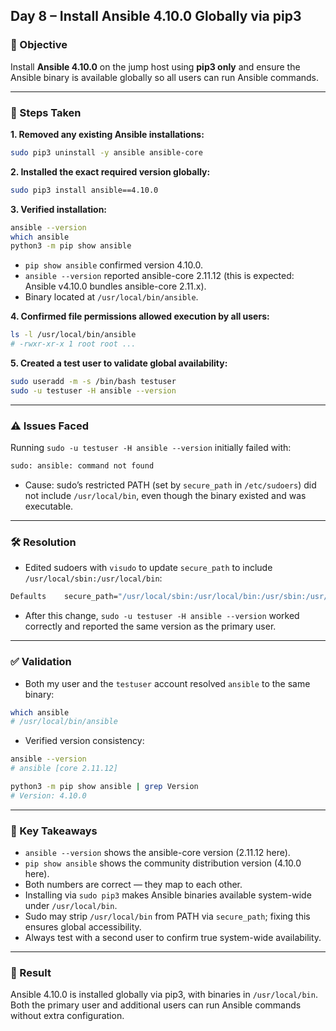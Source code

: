 ## Day 8 – Install Ansible 4.10.0 Globally via pip3

### 🎯 Objective
Install **Ansible 4.10.0** on the jump host using **pip3 only** and ensure the Ansible binary is available globally so all users can run Ansible commands.

---

### 🔧 Steps Taken
**1. Removed any existing Ansible installations:**
```bash
sudo pip3 uninstall -y ansible ansible-core
```

**2. Installed the exact required version globally:**

```bash
sudo pip3 install ansible==4.10.0
```

**3. Verified installation:**

```bash
ansible --version
which ansible
python3 -m pip show ansible
```

- `pip show ansible` confirmed version 4.10.0.
- `ansible --version` reported ansible-core 2.11.12 (this is expected: Ansible v4.10.0 bundles ansible-core 2.11.x).
- Binary located at `/usr/local/bin/ansible`.

**4. Confirmed file permissions allowed execution by all users:**

```bash
ls -l /usr/local/bin/ansible
# -rwxr-xr-x 1 root root ...
```

**5. Created a test user to validate global availability:**

``` bash
sudo useradd -m -s /bin/bash testuser
sudo -u testuser -H ansible --version
```

---

### ⚠️ Issues Faced
Running `sudo -u testuser -H ansible --version` initially failed with:

```bash
sudo: ansible: command not found
```

- Cause: sudo’s restricted PATH (set by `secure_path` in `/etc/sudoers`) did not include `/usr/local/bin`, even though the binary existed and was executable.

---

### 🛠️ Resolution
- Edited sudoers with `visudo` to update `secure_path` to include `/usr/local/sbin:/usr/local/bin`:

```bash
Defaults    secure_path="/usr/local/sbin:/usr/local/bin:/usr/sbin:/usr/bin:/sbin:/bin"
```

- After this change, `sudo -u testuser -H ansible --version` worked correctly and reported the same version as the primary user.

---

### ✅ Validation
- Both my user and the `testuser` account resolved `ansible` to the same binary:

```bash
which ansible
# /usr/local/bin/ansible
```

- Verified version consistency:
```bash
ansible --version
# ansible [core 2.11.12]

python3 -m pip show ansible | grep Version
# Version: 4.10.0
```

---

### 📌 Key Takeaways
- `ansible --version` shows the ansible-core version (2.11.12 here).
- `pip show ansible` shows the community distribution version (4.10.0 here).
- Both numbers are correct — they map to each other.
- Installing via `sudo pip3` makes Ansible binaries available system-wide under `/usr/local/bin`.
- Sudo may strip `/usr/local/bin` from PATH via `secure_path`; fixing this ensures global accessibility.
- Always test with a second user to confirm true system-wide availability.

---

### 🚀 Result
Ansible 4.10.0 is installed globally via pip3, with binaries in `/usr/local/bin`.
Both the primary user and additional users can run Ansible commands without extra configuration.
